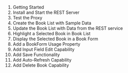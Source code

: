 1. Getting Started
 2. Install and Start the REST Server
 3. Test the Proxy
 4. Create the Book List with Sample Data 
 5. Update the Book List with Data from the REST service 
 6. Highlight a Selected Book in Book List 
 7. Display the Selected Book in a Book Form 
 8. Add a BookForm Usage Property 
 9. Add Input Field Edit Capability
 10. Add Save Functionality 
 11. Add Auto-Refresh Capability 
 12. Add Delete Book Capability